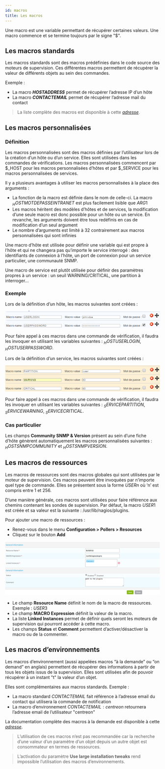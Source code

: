 ```yaml
---
id: macros
title: Les macros
---
```


Une macro est une variable permettant de récupérer certaines valeurs. Une macro commence et se termine toujours par le
signe "$".

## Les macros standards

Les macros standards sont des macros prédéfinies dans le code source des moteurs de supervision. Ces différentes macros
permettent de récupérer la valeur de différents objets au sein des commandes.

Exemple :

* La macro **$HOSTADDRESS$** permet de récupérer l’adresse IP d’un hôte
* La macro **$CONTACTEMAIL$** permet de récupérer l’adresse mail du contact

> La liste complète des macros est disponible à cette *[adresse](http://nagios.sourceforge.net/docs/3_0/macrolist)*.

## Les macros personnalisées

### Définition

Les macros personnalisées sont des macros définies par l’utilisateur lors de la création d’un hôte ou d’un service.
Elles sont utilisées dans les commandes de vérifications. Les macros personnalisées commencent par $_HOST pour les
macros personnalisées d’hôtes et par $_SERVICE pour les macros personnalisées de services.

Il y a plusieurs avantages à utiliser les macros personnalisées à la place des arguments :

* La fonction de la macro est définie dans le nom de celle-ci. La macro $_HOSTMOTDEPASSEINTRANET$ est plus facilement
  lisible que $ARG1$
* Les macros héritent des modèles d’hôtes et de services, la modification d’une seule macro est donc possible pour un
  hôte ou un service. En revanche, les arguments doivent être tous redéfinis en cas de modification d’un seul argument
* Le nombre d’arguments est limité à 32 contrairement aux macros personnalisées qui sont infinies

Une macro d’hôte est utilisée pour définir une variable qui est propre à l’hôte et qui ne changera pas qu’importe le
service interrogé : des identifiants de connexion à l’hôte, un port de connexion pour un service particulier, une
communauté SNMP.

Une macro de service est plutôt utilisée pour définir des paramètres propres à un service : un seuil WARNING/CRITICAL,
une partition à interroger...

### Exemple

Lors de la définition d’un hôte, les macros suivantes sont créées :

![image](../../assets/configuration/01hostmacros.png)

Pour faire appel à ces macros dans une commande de vérification, il faudra les invoquer en utilisant les variables
suivantes : $_HOSTUSERLOGIN$, $_HOSTUSERPASSWORD$.

Lors de la définition d’un service, les macros suivantes sont créées :

![image](../../assets/configuration/01servicemacros.png)

Pour faire appel à ces macros dans une commande de vérification, il faudra les invoquer en utilisant les variables
suivantes : $_SERVICEPARTITION$, $_SERVICEWARNING$, $_SERVICECRITICAL$.

### Cas particulier

Les champs **Community SNMP & Version** présent au sein d’une fiche d’hôte génèrent automatiquement les macros
personnalisées suivantes : $_HOSTSNMPCOMMUNITY$ et $_HOSTSNMPVERSION$.

## Les macros de ressources

Les macros de ressources sont des macros globales qui sont utilisées par le moteur de supervision. Ces macros peuvent
être invoquées par n’importe quel type de commande. Elles se présentent sous la forme $USERn$ où ‘n’ est compris entre
1 et 256.

D’une manière générale, ces macros sont utilisées pour faire référence aux chemins contenant les sondes de supervision.
Par défaut, la macro $USER1$ est créée et sa valeur est la suivante : /usr/lib/nagios/plugins.

Pour ajouter une macro de ressources :

* Renez-vous dans le menu **Configuration > Pollers > Resources**
* Cliquez sur le bouton **Add**

![image](../../assets/configuration/01macrosressources.png)

* Le champ **Resource Name** définit le nom de la macro de ressources. Exemple : $USER3$
* Le champ **MACRO Expression** définit la valeur de la macro.
* La liste **Linked Instances** permet de définir quels seront les moteurs de supervision qui pourront accéder à cette
  macro.
* Les champs **Status** et **Comment** permettent d’activer/désactiver la macro ou de la commenter.

## Les macros d’environnements

Les macros d’environnement (aussi appelées macros “à la demande” ou “on demand” en anglais) permettent de récupérer des
informations à partir de tous les objets issus de la supervision. Elles sont utilisées afin de pouvoir récupérer à un
instant "t" la valeur d’un objet.

Elles sont complémentaires aux macros standards. Exemple :

* La macro standard $CONTACTEMAIL$ fait référence à l’adresse email du contact qui utilisera la commande de notification
* La macro d’environnement $CONTACTEMAIL:centreon$ retournera l’adresse email de l’utilisateur "centreon"

La documentation complète des macros à la demande est disponible à cette *[adresse](http://nagios.sourceforge.net/docs/3_0/macrolist)*.

> L’utilisation de ces macros n’est pas recommandée car la recherche d’une valeur d’un paramètre d’un objet depuis un
> autre objet est consommateur en termes de ressources.

> L’activation du paramètre **Use large installation tweaks** rend impossible l’utilisation des macros d’environnements.
